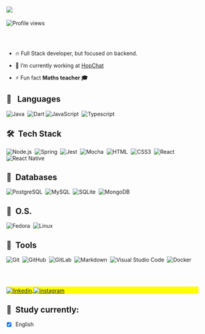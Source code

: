 <h1 align="left"><img src="https://fontmeme.com/permalink/220429/cf3a9ff9b7cde61efea7d7a20160ab21.png"> </h1>
<p align="left"> <img src="https://komarev.com/ghpvc/?username=clebsonsantos&color=yellow" alt="Profile views" /> </p>
<br><br>

- 🔥 Full Stack developer, but focused on backend.

- 🔭 I’m currently working at [HopChat](https://hopchat.com.br)

- ⚡ Fun fact **Maths teacher 🎓**


## 🦾 &nbsp; Languages

![Java](https://img.shields.io/badge/java-%23ED8B00.svg?style=for-the-badge&logo=java&logoColor=white)&nbsp;
![Dart](https://img.shields.io/badge/Dart-05122A?style=for-the-badge&logo=dart)
![JavaScript](https://img.shields.io/badge/javascript-%23323330.svg?style=for-the-badge&logo=javascript&logoColor=%23F7DF1E)&nbsp;
![Typescript](https://img.shields.io/badge/-Typescript-05122A?style=for-the-badge&logo=typescript)&nbsp;

## 🛠 &nbsp;Tech Stack
![Node.js](https://img.shields.io/badge/-Node.js-05122A?style=for-the-badge&logo=node.js)&nbsp;
![Spring](https://img.shields.io/badge/spring-%236DB33F.svg?style=for-the-badge&logo=spring&logoColor=white)&nbsp;
![Jest](https://img.shields.io/badge/-jest-%23C21325?style=for-the-badge&logo=jest&logoColor=white)&nbsp;
![Mocha](https://img.shields.io/badge/-mocha-%238D6748?style=for-the-badge&logo=mocha&logoColor=white)&nbsp;
![HTML](https://img.shields.io/badge/-HTML-05122A?style=for-the-badge&logo=HTML5)&nbsp;
![CSS3](https://img.shields.io/badge/css3-%231572B6.svg?style=for-the-badge&logo=css3&logoColor=white)&nbsp;
![React](https://img.shields.io/badge/react-%2320232a.svg?style=for-the-badge&logo=react&logoColor=%2361DAFB)&nbsp;
![React Native](https://img.shields.io/badge/react_native-%2320232a.svg?style=for-the-badge&logo=react&logoColor=%2361DAFB)&nbsp;


## 🔋 &nbsp;Databases

![PostgreSQL](https://img.shields.io/badge/-PostgreSQL-05122A?style=for-the-badge&logo=postgresql)&nbsp;
![MySQL](https://img.shields.io/badge/-MySQL-05122A?style=for-the-badge&logo=mysql)&nbsp;
![SQLite](https://img.shields.io/badge/-SQLite-05122A?style=for-the-badge&logo=sqlite)&nbsp;
![MongoDB](https://img.shields.io/badge/-MongoDB-05122A?style=for-the-badge&logo=mongodb)&nbsp;

## 🏁 &nbsp;O.S.

![Fedora](https://img.shields.io/badge/Fedora-294172?style=for-the-badge&logo=fedora&logoColor=white)&nbsp;
![Linux](https://img.shields.io/badge/Linux-FCC624?style=for-the-badge&logo=linux&logoColor=black)

## 🧰 &nbsp;Tools

![Git](https://img.shields.io/badge/git-%23F05033.svg?style=for-the-badge&logo=git&logoColor=white)&nbsp;
![GitHub](https://img.shields.io/badge/github-%23121011.svg?style=for-the-badge&logo=github&logoColor=white)&nbsp;
![GitLab](https://img.shields.io/badge/gitlab-%23181717.svg?style=for-the-badge&logo=gitlab&logoColor=white)&nbsp;
![Markdown](https://img.shields.io/badge/-Markdown-05122A?style=for-the-badge&logo=markdown)&nbsp;
![Visual Studio Code](https://img.shields.io/badge/-Visual%20Studio%20Code-05122A?style=for-the-badge&logo=visual-studio-code&logoColor=007ACC)&nbsp;
![Docker](https://img.shields.io/badge/-Docker-05122A?style=for-the-badge&logo=docker)&nbsp;

<br><br>

<p align="left" style="background:yellow">
<a href="https://www.linkedin.com/in/clebson-santos-1270aa18b/" target="_blank">
  <img align="center" src="https://img.shields.io/badge/-clebsonsantos-05122A?style=flat&logo=linkedin" alt="linkedin"/>
</a>
<a href="https://instagram.com/clebsonsnts_" target="_blank">
 <img align="center" src="https://img.shields.io/badge/-clebsonsnts_-05122A?style=flat&logo=instagram" alt="instagram"/>
</a>
</p>

## 💾 &nbsp;Study currently:

-  [x] English

